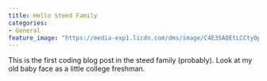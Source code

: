 ```yaml
---
title: Hello Steed Family
categories:
- General
feature_image: "https://media-exp1.licdn.com/dms/image/C4E35AQEtLCCtyOp3fw/profile-framedphoto-shrink_800_800/0/1600731103435?e=1619377200&v=beta&t=BO82XJZhMMM4pc1q_O5qf9qS7b3bb0eeIFWtkwrz09U"
---
```


This is the first coding blog post in the steed family (probably). Look at my old baby face as a little college freshman.
